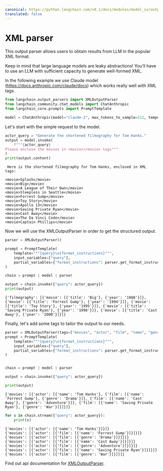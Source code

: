 ```yaml
---
canonical: https://python.langchain.com/v0.1/docs/modules/model_io/output_parsers/types/xml
translated: false
---
```


# XML parser

This output parser allows users to obtain results from LLM in the popular XML format.

Keep in mind that large language models are leaky abstractions! You'll have to use an LLM with sufficient capacity to generate well-formed XML.

In the following example we use Claude model (https://docs.anthropic.com/claude/docs) which works really well with XML tags.

```python
from langchain.output_parsers import XMLOutputParser
from langchain_community.chat_models import ChatAnthropic
from langchain_core.prompts import PromptTemplate
```

```python
model = ChatAnthropic(model="claude-2", max_tokens_to_sample=512, temperature=0.1)
```

Let's start with the simple request to the model.

```python
actor_query = "Generate the shortened filmography for Tom Hanks."
output = model.invoke(
    f"""{actor_query}
Please enclose the movies in <movie></movie> tags"""
)
print(output.content)
```

```output
 Here is the shortened filmography for Tom Hanks, enclosed in XML tags:

<movie>Splash</movie>
<movie>Big</movie>
<movie>A League of Their Own</movie>
<movie>Sleepless in Seattle</movie>
<movie>Forrest Gump</movie>
<movie>Toy Story</movie>
<movie>Apollo 13</movie>
<movie>Saving Private Ryan</movie>
<movie>Cast Away</movie>
<movie>The Da Vinci Code</movie>
<movie>Captain Phillips</movie>
```

Now we will use the XMLOutputParser in order to get the structured output.

```python
parser = XMLOutputParser()

prompt = PromptTemplate(
    template="""{query}\n{format_instructions}""",
    input_variables=["query"],
    partial_variables={"format_instructions": parser.get_format_instructions()},
)

chain = prompt | model | parser

output = chain.invoke({"query": actor_query})
print(output)
```

```output
{'filmography': [{'movie': [{'title': 'Big'}, {'year': '1988'}]}, {'movie': [{'title': 'Forrest Gump'}, {'year': '1994'}]}, {'movie': [{'title': 'Toy Story'}, {'year': '1995'}]}, {'movie': [{'title': 'Saving Private Ryan'}, {'year': '1998'}]}, {'movie': [{'title': 'Cast Away'}, {'year': '2000'}]}]}
```

Finally, let's add some tags to tailor the output to our needs.

```python
parser = XMLOutputParser(tags=["movies", "actor", "film", "name", "genre"])
prompt = PromptTemplate(
    template="""{query}\n{format_instructions}""",
    input_variables=["query"],
    partial_variables={"format_instructions": parser.get_format_instructions()},
)


chain = prompt | model | parser

output = chain.invoke({"query": actor_query})

print(output)
```

```output
{'movies': [{'actor': [{'name': 'Tom Hanks'}, {'film': [{'name': 'Forrest Gump'}, {'genre': 'Drama'}]}, {'film': [{'name': 'Cast Away'}, {'genre': 'Adventure'}]}, {'film': [{'name': 'Saving Private Ryan'}, {'genre': 'War'}]}]}]}
```

```python
for s in chain.stream({"query": actor_query}):
    print(s)
```

```output
{'movies': [{'actor': [{'name': 'Tom Hanks'}]}]}
{'movies': [{'actor': [{'film': [{'name': 'Forrest Gump'}]}]}]}
{'movies': [{'actor': [{'film': [{'genre': 'Drama'}]}]}]}
{'movies': [{'actor': [{'film': [{'name': 'Cast Away'}]}]}]}
{'movies': [{'actor': [{'film': [{'genre': 'Adventure'}]}]}]}
{'movies': [{'actor': [{'film': [{'name': 'Saving Private Ryan'}]}]}]}
{'movies': [{'actor': [{'film': [{'genre': 'War'}]}]}]}
```

Find out api documentation for [XMLOutputParser](https://api.python.langchain.com/en/latest/output_parsers/langchain_core.output_parsers.xml.XMLOutputParser.html#langchain_core.output_parsers.xml.XMLOutputParser).